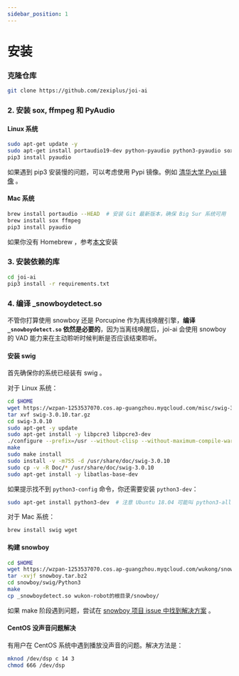 ```yaml
---
sidebar_position: 1
---
```


# 安装

### 克隆仓库

```bash
git clone https://github.com/zexiplus/joi-ai
```

### 2. 安装 sox, ffmpeg 和 PyAudio

#### Linux 系统

```bash
sudo apt-get update -y
sudo apt-get install portaudio19-dev python-pyaudio python3-pyaudio sox pulseaudio libsox-fmt-all ffmpeg
pip3 install pyaudio
```

如果遇到 pip3 安装慢的问题，可以考虑使用 Pypi 镜像。例如 [清华大学 Pypi 镜像](https://mirror.tuna.tsinghua.edu.cn/help/pypi/) 。

#### Mac 系统

```bash
brew install portaudio --HEAD  # 安装 Git 最新版本，确保 Big Sur 系统可用
brew install sox ffmpeg
pip3 install pyaudio
```

如果你没有 Homebrew ，参考[本文](http://brew.sh/)安装

### 3. 安装依赖的库

```bash
cd joi-ai
pip3 install -r requirements.txt
```

### 4. 编译 _snowboydetect.so

不管你打算使用 snowboy 还是 Porcupine 作为离线唤醒引擎，**编译 `_snowboydetect.so` 依然是必要的**，因为当离线唤醒后，joi-ai 会使用 snowboy 的 VAD 能力来在主动聆听时候判断是否应该结束聆听。

#### 安装 swig

首先确保你的系统已经装有 swig 。

对于 Linux 系统：

```bash
cd $HOME
wget https://wzpan-1253537070.cos.ap-guangzhou.myqcloud.com/misc/swig-3.0.10.tar.gz
tar xvf swig-3.0.10.tar.gz
cd swig-3.0.10
sudo apt-get -y update
sudo apt-get install -y libpcre3 libpcre3-dev
./configure --prefix=/usr --without-clisp --without-maximum-compile-warnings
make
sudo make install
sudo install -v -m755 -d /usr/share/doc/swig-3.0.10
sudo cp -v -R Doc/* /usr/share/doc/swig-3.0.10
sudo apt-get install -y libatlas-base-dev
```

如果提示找不到 `python3-config` 命令，你还需要安装 `python3-dev`：

```bash
sudo apt-get install python3-dev  # 注意 Ubuntu 18.04 可能叫 python3-all-dev
```

对于 Mac 系统：

```bash
brew install swig wget
```

#### 构建 snowboy

```bash
cd $HOME
wget https://wzpan-1253537070.cos.ap-guangzhou.myqcloud.com/wukong/snowboy.tar.bz2 # 使用我fork出来的版本以确保接口及Ubuntu 22兼容
tar -xvjf snowboy.tar.bz2
cd snowboy/swig/Python3
make
cp _snowboydetect.so wukon-robot的根目录/snowboy/
```

如果 make 阶段遇到问题，尝试在 [snowboy 项目 issue 中找到解决方案](https://github.com/Kitt-AI/snowboy/issues) 。


#### CentOS 没声音问题解决

有用户在 CentOS 系统中遇到播放没声音的问题。解决方法是：

```sh
mknod /dev/dsp c 14 3
chmod 666 /dev/dsp
```

